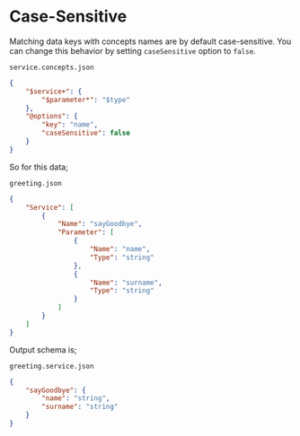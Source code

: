 # Case-Sensitive

Matching data keys with concepts names are by default case-sensitive. You can
change this behavior by setting `caseSensitive` option to `false`.

`service.concepts.json`

```json
{
    "$service+": {
        "$parameter*": "$type"
    },
    "@options": {
        "key": "name",
        "caseSensitive": false
    }
}
```

So for this data;

`greeting.json`

```json
{
    "Service": [
        {
            "Name": "sayGoodbye",
            "Parameter": [
                {
                    "Name": "name",
                    "Type": "string"
                },
                {
                    "Name": "surname",
                    "Type": "string"
                }
            ]
        }
    ]
}
```

Output schema is;

`greeting.service.json`

```json
{
    "sayGoodbye": {
        "name": "string",
        "surname": "string"
    }
}
```
